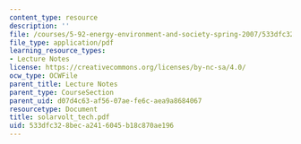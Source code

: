 ```yaml
---
content_type: resource
description: ''
file: /courses/5-92-energy-environment-and-society-spring-2007/533dfc328beca2416045b18c870ae196_solarvolt_tech.pdf
file_type: application/pdf
learning_resource_types:
- Lecture Notes
license: https://creativecommons.org/licenses/by-nc-sa/4.0/
ocw_type: OCWFile
parent_title: Lecture Notes
parent_type: CourseSection
parent_uid: d07d4c63-af56-07ae-fe6c-aea9a8684067
resourcetype: Document
title: solarvolt_tech.pdf
uid: 533dfc32-8bec-a241-6045-b18c870ae196
---
```

